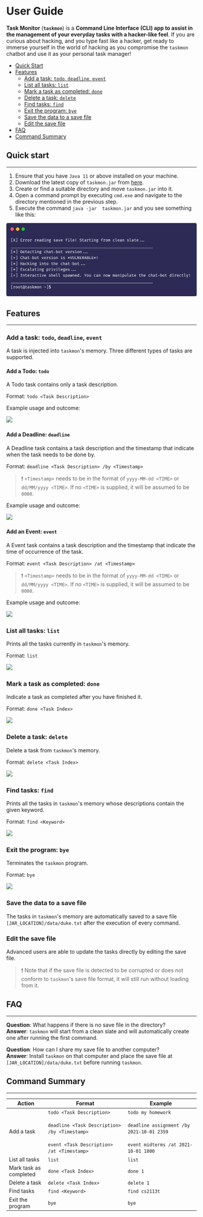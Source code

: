 # User Guide

**Task Monitor** (**`taskmon`**) is a **Command Line Interface (CLI) app to assist in the management of your everyday tasks with a hacker-like feel**. If you are curious about hacking, and you type fast like a hacker, get ready to immerse yourself in the world of hacking as you compromise the `taskmon` chatbot and use it as your personal task manager!

* [Quick Start](#quick-start)
* [Features](#features)
  * [Add a task: `todo`, `deadline`, `event`](#add-a-task-todo-deadline-event)
  * [List all tasks: `list`](#list-all-tasks-list)
  * [Mark a task as completed: `done`](#mark-a-task-as-completed-done)
  * [Delete a task: `delete`](#delete-a-task-delete)
  * [Find tasks: `find`](#find-tasks-find)
  * [Exit the program: `bye`](#exit-the-program-bye)
  * [Save the data to a save file](#save-the-data-to-a-save-file)
  * [Edit the save file](#edit-the-save-file)
* [FAQ](#faq)
* [Command Summary](#command-summary)

## Quick start 

----

1. Ensure that you have `Java 11` or above installed on your machine.
2. Download the latest copy of `taskmon.jar` from [here](https://github.com/rizemon/ip/releases/latest).
3. Create or find a suitable directory and move `taskmon.jar` into it.
4. Open a command prompt by executing `cmd.exe` and navigate to the directory mentioned in the previous step.
5. Execute the command `java -jar  taskmon.jar` and you see something like this:

![](taskmon1.png)
<!--```
[X] Error reading save file! Starting from clean slate...
____________________________________________________________
[*] Detecting chat-bot version...
[+] Chat-bot version is *VULNERABLE*!
[*] Hacking into the chat-bot...
[*] Escalating privileges...
[+] Interactive shell spawned. You can now manipulate the chat-bot directly!
____________________________________________________________
[root@taskmon ~]$
```-->

## Features 

---

### Add a task: `todo`, `deadline`, `event`

A task is injected into `taskmon`'s memory. Three different types of tasks are supported.

#### Add a Todo: `todo`

A Todo task contains only a task description.

Format: `todo <Task Description>`

Example usage and outcome:

![](taskmon2.png)

<!--```
[root@taskmon ~]$ todo my homework
[+] Task added:
   [T][ ] my homework
[=] You now have 1 tasks in the list.
```-->

#### Add a Deadline: `deadline`

A Deadline task contains a task description and the timestamp that indicate when the task needs to be done by.

Format: `deadline <Task Description> /by <Timestamp>`

> ❗ `<Timestamp>` needs to be in the format of `yyyy-MM-dd <TIME>` or `dd/MM/yyyy <TIME>`. If no `<TIME>` is supplied, it will be assumed to be `0000`.

Example usage and outcome:

![](taskmon3.png)

<!--```
[root@taskmon ~]$ deadline assignment /by 2021-10-01 2359
[+] Task added:
   [D][ ] assignment (by: Oct 1 2021 2359)
[=] You now have 1 tasks in the list.
```-->

#### Add an Event: `event`

A Event task contains a task description and the timestamp that indicate the time of occurrence of the task.

Format: `event <Task Description> /at <Timestamp>`

> ❗ `<Timestamp>` needs to be in the format of `yyyy-MM-dd <TIME>` or `dd/MM/yyyy <TIME>`. If no `<TIME>` is supplied, it will be assumed to be `0000`.

Example usage and outcome:

![](taskmon4.png)

<!--```
[root@taskmon ~]$ event midterms /at 2021-10-01 1800
[+] Task added:
   [E][ ] midterms (at: Oct 1 2021 1800)
[=] You now have 1 tasks in the list.
```-->

### List all tasks: `list`

Prints all the tasks currently in `taskmon`'s memory.

Format: `list`

![](taskmon5.png)

<!--```
[root@taskmon ~]$ list
[*] Here are your list of tasks:
   1.[T][ ] my homework
   2.[D][ ] assignment (by: Oct 1 2021 2359)
   3.[E][ ] midterms (at: Oct 1 2021 1800)
```-->

### Mark a task as completed: `done`

Indicate a task as completed after you have finished it.

Format: `done <Task Index>`

![](taskmon6.png)

<!--```
[root@taskmon ~]$ done 1
[+] Task marked as done:
   [T][X] my homework
```-->

### Delete a task: `delete`

Delete a task from `taskmon`'s memory.

Format: `delete <Task Index>`

![](taskmon7.png)

<!--```
[root@taskmon ~]$ delete 1
[+] Task removed:
   [T][X] my homework
[=] You now have 3 tasks in the list.
```-->

### Find tasks: `find`

Prints all the tasks in `taskmon`'s memory whose descriptions contain the given keyword.

Format: `find <Keyword>`

![](taskmon8.png)

<!--```
[root@taskmon ~]$ find cs2113
[*] Here are the matching tasks in your list:
   1.[T][ ] cs2113's assignment
```-->

### Exit the program: `bye`

Terminates the `taskmon` program.

Format: `bye`

![](taskmon9.png)

<!--```
[root@taskmon ~]$ bye
____________________________________________________________
[*] Deleting traces of compromise...
[+] Bye. Hope to see you again soon!
____________________________________________________________
```-->

### Save the data to a save file

The tasks in `taskmon`'s memory are automatically saved to a save file `[JAR_LOCATION]/data/duke.txt` after the execution of every command.

### Edit the save file

Advanced users are able to update the tasks directly by editing the save file.

> ❗ Note that if the save file is detected to be corrupted or does not conform to `taskmon`'s save file format, it will still run without loading from it.

## FAQ

---

**Question**: What happens if there is no save file in the directory?  
**Answer**: `taskmon` will start from a clean slate and will automatically create one after running the first command.

**Question**: How can I share my save file to another computer?  
**Answer**:  Install `taskmon` on that computer and place the save file at `[JAR_LOCATION]/data/duke.txt` before running `taskmon`.

## Command Summary

---

| Action                      | Format                                                                                                                       | Example |
| --------------------------- | ---------------------------------------------------------------------------------------------------------------------------- | ------- |
| Add a task                  | `todo <Task Description>` <br><br> `deadline <Task Description> /by <Timestamp>` <br><br> `event <Task Description> /at <Timestamp>` | `todo my homework` <br><br> `deadline assignment /by 2021-10-01 2359` <br><br> `event midterms /at 2021-10-01 1800`  
| List all tasks              | `list` | `list`
| Mark task as <br> completed | `done <Task Index>` | `done 1` |
| Delete a task               | `delete <Task Index>` | `delete 1` |
| Find tasks                  | `find <Keyword> ` | `find cs2113t` |
| Exit the program            | `bye` | `bye` |
